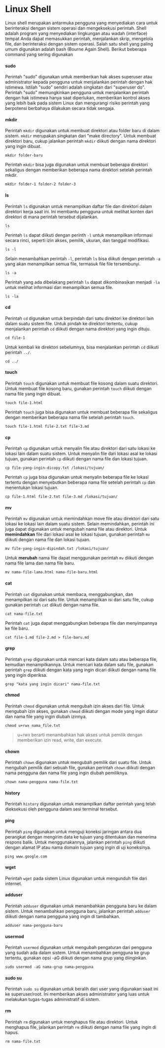 # Linux Shell

Linux shell merupakan antarmuka pengguna yang menyediakan cara untuk berinteraksi dengan sistem operasi dan mengeksekusi perintah. Shell adalah program yang menyediakan lingkungan atau wadah (interface) tempat Anda dapat memasukkan perintah, menjalankan skrip, mengelola file, dan berinteraksi dengan sistem operasi. Salah satu shell yang paling umum digunakan adalah bash (Bourne Again Shell). Berikut beberapa command yang sering digunakan 

#### sudo

Perintah "sudo" digunakan untuk memberikan hak akses superuser atau administrator kepada pengguna untuk menjalankan perintah dengan hak istimewa. Istilah "sudo" sendiri adalah singkatan dari "superuser do". Perintah "sudo" memungkinkan pengguna untuk menjalankan perintah dengan hak istimewa hanya saat diperlukan, memberikan kontrol akses yang lebih baik pada sistem Linux dan mengurangi risiko perintah yang berpotensi berbahaya dilakukan secara tidak sengaja.

#### mkdir

Perintah `mkdir` digunakan untuk membuat direktori atau folder baru di dalam sistem. `mkdir` merupakan singkatan dari "make directory". Untuk membuat direktori baru, cukup jalankan perintah `mkdir` diikuti dengan nama direktori yang ingin dibuat.

    mkdir folder-baru

Perintah `mkdir` bisa juga digunakan untuk membuat beberapa direktori sekaligus dengan memberikan beberapa nama direktori setelah perintah mkdir.

    mkdir folder-1 folder-2 folder-3

#### ls

Perintah `ls` digunakan untuk menampilkan daftar file dan direktori dalam direktori kerja saat ini. Ini membantu pengguna untuk melihat konten dari direktori di mana perintah tersebut dijalankan.

    ls

Perintah `ls` dapat diikuti dengan perinth `-l` untuk menampilkan informasi secara rinci, seperti izin akses, pemilik, ukuran, dan tanggal modifikasi.

    ls -l

Selain menambahkan perintah `-l`, perintah `ls` bisa diikuti dengan perintah `-a` yang akan menampilkan semua file, termasuk file file tersembunyi.

    ls -a

Perintah yang ada dibelakang perintah `ls` dapat dikombinasikan menjadi `-la` untuk melihat informasi dan menampilkan semua file.

    ls -la

#### cd

Perintah `cd` digunakan untuk berpindah dari satu direktori ke direktori lain dalam suatu sistem file. Untuk pindah ke direktori tertentu, cukup menjalankan perintah `cd` diikuti dengan nama direktori yang ingin dituju.

    cd file-1

Untuk kembali ke direktori sebelumnya, bisa menjalankan perintah `cd` diikuti perintah `../`.

    cd ../

#### touch

Perintah `touch` digunakan untuk membuat file kosong dalam suatu direktori. Untuk membuat file kosong baru, gunakan perintah `touch` diikuti dengan nama file yang ingin dibuat.

    touch file-1.html

Perintah `touch` juga bisa digunakan untuk membuat beberapa file sekaligus dengan memberikan beberapa nama file setelah perintah `touch`.

    touch file-1.html file-2.txt file-3.md

#### cp

Perintah `cp` digunakan untuk menyalin file atau direktori dari satu lokasi ke lokasi lain dalam suatu sistem. Untuk menyalin file dari lokasi asal ke lokasi tujuan, gunakan perintah `cp` diikuti dengan nama file dan lokasi tujuan.

    cp file-yang-ingin-dicopy.txt /lokasi/tujuan/

Perintah `cp` juga bisa digunakan untuk menyalin beberapa file ke lokasi tertentu dengan menyebutkan beberapa nama file setelah perintah `cp` dan menentukan lokasi tujuan.

    cp file-1.html file-2.txt file-3.md /lokasi/tujuan/

#### mv

Perintah `mv` digunakan untuk memindahkan move file atau direktori dari satu lokasi ke lokasi lain dalam suatu sistem. Selain memindahkan, perintah ini juga dapat digunakan untuk mengubah nama file atau direktori. Untuk **memindahkan** file dari lokasi asal ke lokasi tujuan, gunakan perintah `mv` diikuti dengan nama file dan lokasi tujuan.

    mv file-yang-ingin-dipindah.txt /lokasi/tujuan/

Untuk **merubah** nama file dapat menggunakan perintah `mv` diikuti dengan nama file lama dan nama file baru.

    mv nama-file-lama.html nama-file-baru.html

#### cat

Perintah `cat` digunakan untuk membaca, menggabungkan, dan menampilkan isi dari satu file. Untuk menampilkan isi dari satu file, cukup gunakan perintah `cat` diikuti dengan nama file.

    cat nama-file.txt

Perintah `cat` juga dapat menggabungkan beberapa file dan menyimpannya ke file baru.

    cat file-1.md file-2.md > file-baru.md

#### grep

Perintah `grep` digunakan untuk mencari kata dalam satu atau beberapa file, kemudian menampilkannya. Untuk mencari kata dalam satu file, gunakan perintah `grep` diikuti dengan kata yang ingin dicari diikuti dengan nama file yang ingin diperiksa.

    grep "kata yang ingin dicari" nama-file.txt

#### chmod

Perintah `chmod` digunakan untuk mengubah izin akses dari file. Untuk mengubah izin akses, gunakan `chmod` diikuti dengan mode yang ingin diatur dan nama file yang ingin diubah izinnya.

    chmod u+rwx nama_file.txt

> u+rwx berarti menambahkan hak akses untuk pemilik  dengan memberikan izin read, write, dan execute.

#### chown

Perintah `chown` digunakan untuk mengubah pemilik dari suatu file. Untuk mengubah pemilik dari sebuah file, gunakan perintah `chown` diikuti dengan nama pengguna dan nama file yang ingin diubah pemiliknya.

    chown nama-pengguna nama-file.txt

#### history

Perintah `history` digunakan untuk menampilkan daftar perintah yang telah dieksekusi oleh pengguna dalam sesi terminal tersebut. 

#### ping

Perintah `ping` digunakan untuk menguji koneksi jaringan antara dua perangkat dengan mengirim data ke tujuan yang ditentukan dan menerima respons balik. Untuk menggunakannya, jalankan perintah `ping` diikuti dengan alamat IP atau nama domain  tujuan yang ingin di uji koneksinya.

    ping www.google.com

#### wget

Perintah `wget` pada sistem Linux digunakan untuk mengunduh file dari internet.

#### adduser

Perintah `adduser` digunakan untuk menambahkan pengguna baru ke dalam sistem. Untuk menambahkan pengguna baru, jalankan perintah `adduser` diikuti dengan nama pengguna yang ingin di tambahkan.

    adduser nama-pengguna-baru

#### usermod

Perintah `usermod` digunakan untuk mengubah pengaturan dari pengguna yang sudah ada dalam sistem. Untuk menambahkan pengguna ke grup tertentu, gunakan opsi -aG diikuti dengan nama grup yang diinginkan.

    sudo usermod -aG nama-grup nama-pengguna

#### sudo su

Perintah `sudo su` digunakan untuk beralih dari user yang digunakan saait ini ke superuser/root. Ini memberikan akses administrator yang luas untuk melakukan tugas-tugas administratif di sistem.

#### rm

Perintah `rm` digunakan untuk menghapus file atau direktori. Untuk menghapus file, jalankan perintah `rm` diikuti dengan nama file yang ingin di hapus.

    rm nama-file.txt

